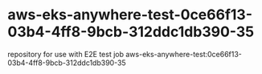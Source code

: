 # aws-eks-anywhere-test-0ce66f13-03b4-4ff8-9bcb-312ddc1db390-35
repository for use with E2E test job aws-eks-anywhere-test:0ce66f13-03b4-4ff8-9bcb-312ddc1db390-35
